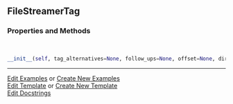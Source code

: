 ## <a id="McUtils.Parsers.FileStreamer.FileStreamerTag">FileStreamerTag</a>


### Properties and Methods
<a id="McUtils.Parsers.FileStreamer.FileStreamerTag.__init__" class="docs-object-method">&nbsp;</a>
```python
__init__(self, tag_alternatives=None, follow_ups=None, offset=None, direction='forward', skip_tag=True, seek=True): 
```





___

[Edit Examples](https://github.com/McCoyGroup/McUtils/edit/edit/ci/examples/ci/docs/McUtils/Parsers/FileStreamer/FileStreamerTag.md) or 
[Create New Examples](https://github.com/McCoyGroup/McUtils/new/edit/?filename=ci/examples/ci/docs/McUtils/Parsers/FileStreamer/FileStreamerTag.md) <br/>
[Edit Template](https://github.com/McCoyGroup/McUtils/edit/edit/ci/docs/ci/docs/McUtils/Parsers/FileStreamer/FileStreamerTag.md) or 
[Create New Template](https://github.com/McCoyGroup/McUtils/new/edit/?filename=ci/docs/templates/ci/docs/McUtils/Parsers/FileStreamer/FileStreamerTag.md) <br/>
[Edit Docstrings](https://github.com/McCoyGroup/McUtils/edit/edit/McUtils/Parsers/FileStreamer.py?message=Update%20Docs)